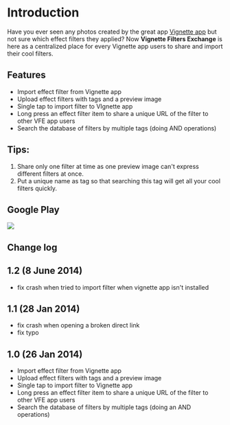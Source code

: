 # Introduction #

Have you ever seen any photos created by the great app [Vignette app](https://play.google.com/store/apps/details?id=uk.co.neilandtheresa.NewVignette) but not sure which effect filters they applied? Now **Vignette Filters Exchange** is here as a centralized place for every Vignette app users to share and import their cool filters.

## Features ##
  * Import effect filter from Vignette app
  * Upload effect filters with tags and a preview image
  * Single tap to import filter to VIgnette app
  * Long press an effect filter item to share a unique URL of the filter to other VFE app users
  * Search the database of filters by multiple tags (doing AND operations)

## Tips: ##
  1. Share only one filter at time as one preview image can't express different filters at once.
  1. Put a unique name as tag so that searching this tag will get all your cool filters quickly.

## Google Play ##
[![](http://developer.android.com/images/brand/en_generic_rgb_wo_45.png)](https://play.google.com/store/apps/details?id=org.dyndns.warenix.vignettefiltersexchange)

## Change log ##
## 1.2 (8 June 2014) ##
  * fix crash when tried to import filter when vignette app isn't installed

## 1.1 (28 Jan 2014) ##
  * fix crash when opening a broken direct link
  * fix typo

## 1.0 (26 Jan 2014) ##
  * Import effect filter from Vignette app
  * Upload effect filters with tags and a preview image
  * Single tap to import filter to Vignette app
  * Long press an effect filter item to share a unique URL of the filter to other VFE app users
  * Search the database of filters by multiple tags (doing an AND operations)